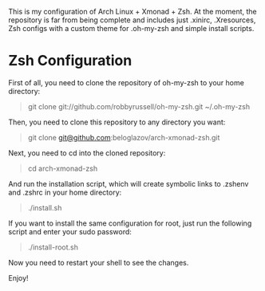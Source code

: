 This is my configuration of Arch Linux + Xmonad + Zsh. At the moment, the repository is far from being complete and includes just .xinirc, .Xresources, Zsh configs with a custom theme for .oh-my-zsh and simple install scripts.

# Zsh Configuration

First of all, you need to clone the repository of oh-my-zsh to your home directory:

 > git clone git://github.com/robbyrussell/oh-my-zsh.git ~/.oh-my-zsh

Then, you need to clone this repository to any directory you want:

> git clone git@github.com:beloglazov/arch-xmonad-zsh.git

Next, you need to cd into the cloned repository:

> cd arch-xmonad-zsh

And run the installation script, which will create symbolic links to .zshenv and .zshrc in your home directory:

> ./install.sh

If you want to install the same configuration for root, just run the following script and enter your sudo password:

> ./install-root.sh

Now you need to restart your shell to see the changes.


Enjoy!
